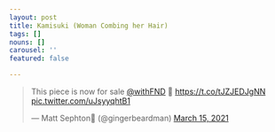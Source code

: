 ```yaml
---
layout: post
title: Kamisuki (Woman Combing her Hair)
tags: []
nouns: []
carousel: ''
featured: false

---
```

<blockquote class="twitter-tweet" data-conversation="none"><p lang="en" dir="ltr">This piece is now for sale <a href="https://twitter.com/withFND?ref_src=twsrc%5Etfw">@withFND</a> 🙌 <a href="https://t.co/tJZJEDJgNN">https://t.co/tJZJEDJgNN</a> <a href="https://t.co/uJsyyqhtB1">pic.twitter.com/uJsyyqhtB1</a></p>&mdash; Matt Sephton🎴 (@gingerbeardman) <a href="https://twitter.com/gingerbeardman/status/1371255704292581377?ref_src=twsrc%5Etfw">March 15, 2021</a></blockquote> <script async src="https://platform.twitter.com/widgets.js" charset="utf-8"></script>